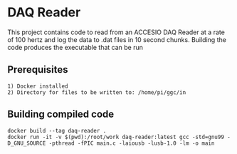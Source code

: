# DAQ Reader

This project contains code to read from an ACCESIO DAQ Reader at a rate of 100 hertz and log the data to .dat files in 10 second chunks. Building the code produces the executable that can be run

## Prerequisites
```
1) Docker installed
2) Directory for files to be written to: /home/pi/ggc/in
```

## Building compiled code
```
docker build --tag daq-reader .
docker run -it -v $(pwd):/root/work daq-reader:latest gcc -std=gnu99 -D_GNU_SOURCE -pthread -fPIC main.c -laiousb -lusb-1.0 -lm -o main
```

